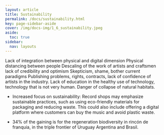```yaml
---
layout: article
title: Sustainability
permalink: /docs/sustainability.html
key: page-sidebar-aside
cover: /img/docs-img/1_6_sustainability.jpeg
aside:
  toc: true
sidebar:
  nav: layouts
---
```


Lack of integration between physical and digital dimension
Physical distancing between people
Descaling of the work of artists and craftsmen
lack of credibility and optimism
Skepticism, shame, bother current paradigms
Publishing problems, rights, contracts, lack of confidence of artists in the industry.
Lack of education in the healthy use of technology, technology that is not very human.
Danger of collapse of natural habitats.

- Increased focus on sustainability: Record shops may emphasize sustainable practices, such as using eco-friendly materials for packaging and reducing waste. This could also include offering a digital platform where customers can buy the music and avoid plastic waste.

- 34% of the gaining is for the regeneration biodiversity in rincón de franquia, in the triple frontier of Uruguay Argentina and Brasil. 
